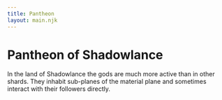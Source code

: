 ```yaml
---
title: Pantheon
layout: main.njk
---
```

# Pantheon of Shadowlance

In the land of Shadowlance the gods are much more active than in other shards. They inhabit sub-planes of the material plane and sometimes interact with their followers directly.